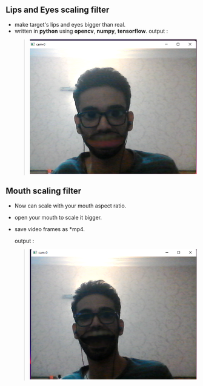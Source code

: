## Lips and Eyes scaling filter
- make target's lips and eyes bigger than real.
- written in **python** using **opencv**, **numpy**, **tensorflow**.
  output :
  > ![emoji](1.png)

## Mouth scaling filter
- Now can scale with your mouth aspect ratio.
- open your mouth to scale it bigger.
- save video frames as *mp4.
  
  output :
  > ![emoji](2.png)
  
    